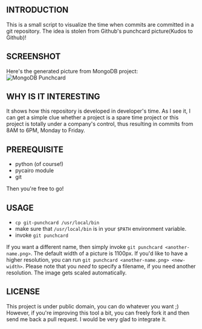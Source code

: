 INTRODUCTION
------------

This is a small script to visualize the time when commits are committed in a
git repository. The idea is stolen from Github's punchcard picture(Kudos to
Github)!

SCREENSHOT
----------

Here's the generated picture from MongoDB project:
![MongoDB Punchcard](https://github.com/guanqun/git-punchcard-plot/raw/master/mongodb-output.png)

WHY IS IT INTERESTING
---------------------

It shows how this repository is developed in developer's time.  As I see it, I
can get a simple clue whether a project is a spare time project or this project
is totally under a company's control, thus resulting in commits from 8AM to
6PM, Monday to Friday.

PREREQUISITE
------------

- python (of course!)
- pycairo module
- git

Then you're free to go!

USAGE
-----

- `cp git-punchcard /usr/local/bin`
- make sure that `/usr/local/bin` is in your `$PATH` environment variable.
- invoke `git punchcard`

If you want a different name, then simply invoke `git punchcard <another-name.png>`.
The default width of a picture is 1100px.  If you'd like
to have a higher resolution, you can run `git punchcard <another-name.png> <new-width>`.
Please note that you *need* to specify a filename, if you need another
resolution. The image gets scaled automatically.

LICENSE
-------

This project is under public domain, you can do whatever you want ;)
However, if you're improving this tool a bit, you can freely fork it and then
send me back a pull request. I would be very glad to integrate it.
